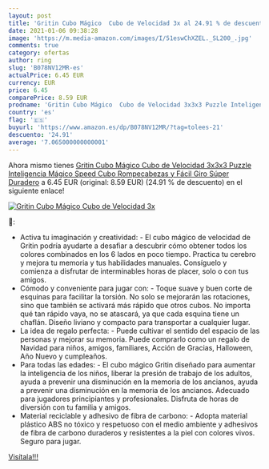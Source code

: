 ```yaml
---
layout: post
title: 'Gritin Cubo Mágico  Cubo de Velocidad 3x al 24.91 % de descuento'
date: 2021-01-06 09:38:28
image: 'https://m.media-amazon.com/images/I/51eswChXZEL._SL200_.jpg'
comments: true
category: ofertas
author: ring
slug: 'B078NV12MR-es'
actualPrice: 6.45 EUR
currency: EUR
price: 6.45
comparePrice: 8.59 EUR
prodname: 'Gritin Cubo Mágico  Cubo de Velocidad 3x3x3 Puzzle Inteligencia Mágico Speed Cubo Rompecabezas y Fácil Giro  Súper Duradero'
country: 'es'
flag: '🇪🇸'
buyurl: 'https://www.amazon.es/dp/B078NV12MR/?tag=tolees-21'
descuento: '24.91'
average: '7.065000000000001'
---
```


Ahora mismo tienes [Gritin Cubo Mágico  Cubo de Velocidad 3x3x3 Puzzle Inteligencia Mágico Speed Cubo Rompecabezas y Fácil Giro  Súper Duradero](https://www.amazon.es/dp/B078NV12MR/?tag=tolees-21) a 6.45 EUR (original: 8.59 EUR) (24.91 %  de descuento) en el siguiente enlace!

[![Gritin Cubo Mágico  Cubo de Velocidad 3x](https://m.media-amazon.com/images/I/51eswChXZEL._SL200_.jpg)](https://www.amazon.es/dp/B078NV12MR/?tag=tolees-21)

🔎:

- Activa tu imaginación y creatividad: - El cubo mágico de velocidad de Gritin podría ayudarte a desafiar a descubrir cómo obtener todos los colores combinados en los 6 lados en poco tiempo. Practica tu cerebro y mejora tu memoria y tus habilidades manuales. Consíguelo y comienza a disfrutar de interminables horas de placer, solo o con tus amigos.
- Cómodo y conveniente para jugar con: - Toque suave y buen corte de esquinas para facilitar la torsión. No solo se mejorarán las rotaciones, sino que también se activará más rápido que otros cubos. No importa qué tan rápido vaya, no se atascará, ya que cada esquina tiene un chaflán. Diseño liviano y compacto para transportar a cualquier lugar.
- La idea de regalo perfecta: - Puede cultivar el sentido del espacio de las personas y mejorar su memoria. Puede comprarlo como un regalo de Navidad para niños, amigos, familiares, Acción de Gracias, Halloween, Año Nuevo y cumpleaños.
- Para todas las edades: - El cubo mágico Gritin diseñado para aumentar la inteligencia de los niños, liberar la presión de trabajo de los adultos, ayuda a prevenir una disminución en la memoria de los ancianos, ayuda a prevenir una disminución en la memoria de los ancianos. Adecuado para jugadores principiantes y profesionales. Disfruta de horas de diversión con tu familia y amigos.
- Material reciclable y adhesivo de fibra de carbono: - Adopta material plástico ABS no tóxico y respetuoso con el medio ambiente y adhesivos de fibra de carbono duraderos y resistentes a la piel con colores vivos. Seguro para jugar.

[Visítala!!!](https://www.amazon.es/dp/B078NV12MR/?tag=tolees-21)
